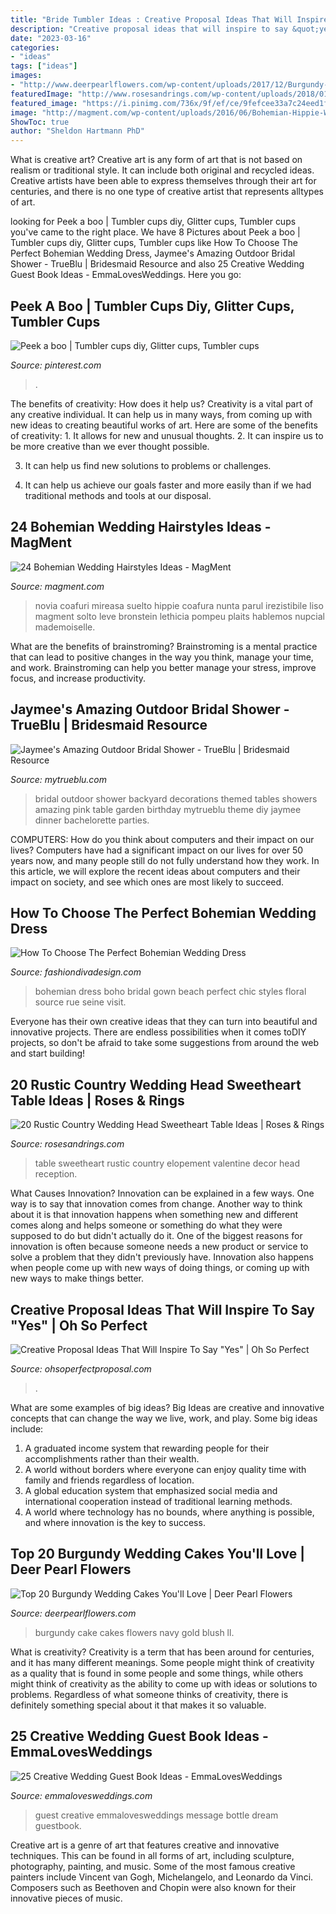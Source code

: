 ```yaml
---
title: "Bride Tumbler Ideas : Creative Proposal Ideas That Will Inspire To Say &quot;yes&quot;"
description: "Creative proposal ideas that will inspire to say &quot;yes&quot;"
date: "2023-03-16"
categories:
- "ideas"
tags: ["ideas"]
images:
- "http://www.deerpearlflowers.com/wp-content/uploads/2017/12/Burgundy-wedding-cake-idea-2.jpg"
featuredImage: "http://www.rosesandrings.com/wp-content/uploads/2018/01/rustic-vintage-sweetheart-table-decor.jpg"
featured_image: "https://i.pinimg.com/736x/9f/ef/ce/9fefcee33a7c24eed1f83355ad404d82.jpg"
image: "http://magment.com/wp-content/uploads/2016/06/Bohemian-Hippie-Wedding-Hairstyles.jpg"
ShowToc: true
author: "Sheldon Hartmann PhD"
---
```



What is creative art?
Creative art is any form of art that is not based on realism or traditional style. It can include both original and recycled ideas. Creative artists have been able to express themselves through their art for centuries, and there is no one type of creative artist that represents alltypes of art.

	

		
looking for Peek a boo | Tumbler cups diy, Glitter cups, Tumbler cups you've came to the right place. We have 8 Pictures about Peek a boo | Tumbler cups diy, Glitter cups, Tumbler cups like How To Choose The Perfect Bohemian Wedding Dress, Jaymee&#039;s Amazing Outdoor Bridal Shower - TrueBlu | Bridesmaid Resource and also 25 Creative Wedding Guest Book Ideas - EmmaLovesWeddings. Here you go:
		
    
## Peek A Boo | Tumbler Cups Diy, Glitter Cups, Tumbler Cups

<img loading=lazy src="https://i.pinimg.com/736x/9f/ef/ce/9fefcee33a7c24eed1f83355ad404d82.jpg" onerror="this.onerror=null;this.src='https://tse1.mm.bing.net/th?id=OIP.serPGPFUe9uKAEWWcUeZSAHaLd&amp;pid=15.1';" alt="Peek a boo | Tumbler cups diy, Glitter cups, Tumbler cups">

_Source: pinterest.com_

>. 

	

The benefits of creativity: How does it help us?
Creativity is a vital part of any creative individual. It can help us in many ways, from coming up with new ideas to creating beautiful works of art. Here are some of the benefits of creativity: 1. It allows for new and unusual thoughts.
2. It can inspire us to be more creative than we ever thought possible.

3. It can help us find new solutions to problems or challenges.

4. It can help us achieve our goals faster and more easily than if we had traditional methods and tools at our disposal.

    
## 24 Bohemian Wedding Hairstyles Ideas - MagMent

<img loading=lazy src="http://magment.com/wp-content/uploads/2016/06/Bohemian-Hippie-Wedding-Hairstyles.jpg" onerror="this.onerror=null;this.src='https://tse3.mm.bing.net/th?id=OIP.savPVYA7n0DqBiMI1ZL4lADLEs&amp;pid=15.1';" alt="24 Bohemian Wedding Hairstyles Ideas - MagMent">

_Source: magment.com_

>novia coafuri mireasa suelto hippie coafura nunta parul irezistibile liso magment solto leve bronstein lethicia pompeu plaits hablemos nupcial mademoiselle. 

	

What are the benefits of brainstroming?
Brainstroming is a mental practice that can lead to positive changes in the way you think, manage your time, and work. Brainstroming can help you better manage your stress, improve focus, and increase productivity.

    
## Jaymee&#039;s Amazing Outdoor Bridal Shower - TrueBlu | Bridesmaid Resource

<img loading=lazy src="http://mytrueblu.com/wp-content/uploads/2013/03/IMG_0665a.jpg" onerror="this.onerror=null;this.src='https://tse4.mm.bing.net/th?id=OIP.1WdKmiK8zcDr9F0PeIiZnwHaLH&amp;pid=15.1';" alt="Jaymee&#039;s Amazing Outdoor Bridal Shower - TrueBlu | Bridesmaid Resource">

_Source: mytrueblu.com_

>bridal outdoor shower backyard decorations themed tables showers amazing pink table garden birthday mytrueblu theme diy jaymee dinner bachelorette parties. 

	

COMPUTERS: How do you think about computers and their impact on our lives?
Computers have had a significant impact on our lives for over 50 years now, and many people still do not fully understand how they work. In this article, we will explore the recent ideas about computers and their impact on society, and see which ones are most likely to succeed.

    
## How To Choose The Perfect Bohemian Wedding Dress

<img loading=lazy src="https://www.fashiondivadesign.com/wp-content/uploads/2018/07/bohemian-wedding-dress-.jpg" onerror="this.onerror=null;this.src='https://tse2.mm.bing.net/th?id=OIP.Pv6Rz0A_YokTs6oD9QiP9AHaLH&amp;pid=15.1';" alt="How To Choose The Perfect Bohemian Wedding Dress">

_Source: fashiondivadesign.com_

>bohemian dress boho bridal gown beach perfect chic styles floral source rue seine visit. 

	

Everyone has their own creative ideas that they can turn into beautiful and innovative projects. There are endless possibilities when it comes toDIY projects, so don't be afraid to take some suggestions from around the web and start building!

    
## 20 Rustic Country Wedding Head Sweetheart Table Ideas | Roses &amp; Rings

<img loading=lazy src="http://www.rosesandrings.com/wp-content/uploads/2018/01/rustic-vintage-sweetheart-table-decor.jpg" onerror="this.onerror=null;this.src='https://tse2.mm.bing.net/th?id=OIP.10fNqw_NkuDUPJ5xLmrBKQHaLH&amp;pid=15.1';" alt="20 Rustic Country Wedding Head Sweetheart Table Ideas | Roses &amp; Rings">

_Source: rosesandrings.com_

>table sweetheart rustic country elopement valentine decor head reception. 

	

What Causes Innovation?
Innovation can be explained in a few ways. One way is to say that innovation comes from change. Another way to think about it is that innovation happens when something new and different comes along and helps someone or something do what they were supposed to do but didn't actually do it. 
One of the biggest reasons for innovation is often because someone needs a new product or service to solve a problem that they didn't previously have. Innovation also happens when people come up with new ways of doing things, or coming up with new ways to make things better.

    
## Creative Proposal Ideas That Will Inspire To Say &quot;Yes&quot; | Oh So Perfect

<img loading=lazy src="http://ohsoperfectproposal.com/wp-content/uploads/2017/10/creative-proposal-ideas-cupcake-taste-surprise-lynxplanner-via-instagram.jpg" onerror="this.onerror=null;this.src='https://tse1.mm.bing.net/th?id=OIP.EDe5Brm2adIiryuoW0OZbQHaLG&amp;pid=15.1';" alt="Creative Proposal Ideas That Will Inspire To Say &quot;Yes&quot; | Oh So Perfect">

_Source: ohsoperfectproposal.com_

>. 

	

What are some examples of big ideas?
Big Ideas are creative and innovative concepts that can change the way we live, work, and play. Some big ideas include: 
1. A graduated income system that rewarding people for their accomplishments rather than their wealth.
2. A world without borders where everyone can enjoy quality time with family and friends regardless of location.
3. A global education system that emphasized social media and international cooperation instead of traditional learning methods.
4. A world where technology has no bounds, where anything is possible, and where innovation is the key to success.

    
## Top 20 Burgundy Wedding Cakes You&#039;ll Love | Deer Pearl Flowers

<img loading=lazy src="http://www.deerpearlflowers.com/wp-content/uploads/2017/12/Burgundy-wedding-cake-idea-2.jpg" onerror="this.onerror=null;this.src='https://tse3.mm.bing.net/th?id=OIP.LGIKYFD160ks4s47xbMmbwHaLH&amp;pid=15.1';" alt="Top 20 Burgundy Wedding Cakes You&#039;ll Love | Deer Pearl Flowers">

_Source: deerpearlflowers.com_

>burgundy cake cakes flowers navy gold blush ll. 

	

What is creativity?
Creativity is a term that has been around for centuries, and it has many different meanings. Some people might think of creativity as a quality that is found in some people and some things, while others might think of creativity as the ability to come up with ideas or solutions to problems. Regardless of what someone thinks of creativity, there is definitely something special about it that makes it so valuable.

    
## 25 Creative Wedding Guest Book Ideas - EmmaLovesWeddings

<img loading=lazy src="http://emmalovesweddings.com/wp-content/uploads/2018/01/message-in-a-bottle-wedding-guest-book-ideas.jpg" onerror="this.onerror=null;this.src='https://tse1.mm.bing.net/th?id=OIP.GsL447NUXMZzY6MzioFMyAHaOj&amp;pid=15.1';" alt="25 Creative Wedding Guest Book Ideas - EmmaLovesWeddings">

_Source: emmalovesweddings.com_

>guest creative emmalovesweddings message bottle dream guestbook. 

	

Creative art is a genre of art that features creative and innovative techniques. This can be found in all forms of art, including sculpture, photography, painting, and music. Some of the most famous creative painters include Vincent van Gogh, Michelangelo, and Leonardo da Vinci. Composers such as Beethoven and Chopin were also known for their innovative pieces of music.

